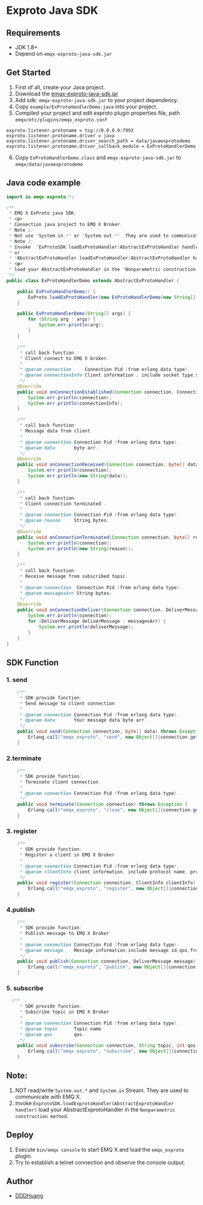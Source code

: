 # Exproto Java SDK



## Requirements

- JDK 1.8+
- Depend on `emqx-exproto-java-sdk.jar` 

## Get Started

1. First of all, create your Java project.
2. Download the [emqx-exproto-java-sdk.jar](https://github.com/emqx/emqx-exproto-java-sdk/blob/master/SDK/emqx-exproto-java-sdk-0.1.0.jar)  
3. Add sdk: `emqx-exproto-java-sdk.jar` to your project dependency.
4. Copy `example/ExProtoHandlerDemo.java` into your project.
5. Compiled your project and edit exproto plugin properties file, path ```emqx/etc/plugins/emqx_exproto.conf```  
```protperties
exproto.listener.protoname = tcp://0.0.0.0:7993
exproto.listener.protoname.driver = java
exproto.listener.protoname.driver_search_path = data/javaexprotodemo
exproto.listener.protoname.driver_callback_module = ExProtoHandlerDemo
```
6. Copy `ExProtoHandlerDemo.class` and `emqx-exproto-java-sdk.jar` to `emqx/data/javaexprotodemo`
## Java code example
```java
import io.emqx.exproto.*;

/**
 * EMQ X ExProto java SDK;
 * <p>
 * Connection java project to EMQ X Broker.
 * Note 1:
 * Not use "System.in.*" or "System.out.*"  They are used to communicate with EMQ X.
 * Note 2:
 * Invoke  "ExProtoSDK.loadExProtoHandler(AbstractExProtoHandler handler)"
 * or
 * "AbstractExProtoHandler.loadExProtoHandler(AbstractExProtoHandler handler)"
 * <p>
 * load your AbstractExProtoHandler in the "Nonparametric construction method".
 */
public class ExProtoHandlerDemo extends AbstractExProtoHandler {

    public ExProtoHandlerDemo() {
        ExProto.loadExProtoHandler(new ExProtoHandlerDemo(new String[]{"Don't use System.in.*", "Don't use System.out.*"}));
    }

    public ExProtoHandlerDemo(String[] args) {
        for (String arg : args) {
            System.err.println(arg);
        }
    }

    /**
     * call back function :
     * Client connect to EMQ X broker.
     *
     * @param connection     Connection Pid (from erlang data type).
     * @param connectionInfo Client information ; include socket type,socket name,peer name,peer cert.
     */
    @Override
    public void onConnectionEstablished(Connection connection, ConnectionInfo connectionInfo) {
        System.err.println(connection);
        System.err.println(connectionInfo);
    }

    /**
     * call back function:
     * Message data from client.
     *
     * @param connection Connection Pid (from erlang data type).
     * @param data       byte arr.
     */
    @Override
    public void onConnectionReceived(Connection connection, byte[] data) {
        System.err.println(connection);
        System.err.println(new String(data));
    }

    /**
     * call back function:
     * Client connection terminated .
     *
     * @param connection Connection Pid (from erlang data type).
     * @param reason     String bytes;
     */
    @Override
    public void onConnectionTerminated(Connection connection, byte[] reason) {
        System.err.println(connection);
        System.err.println(new String(reason));
    }

    /**
     * call back function:
     * Receive message from subscribed topic.
     *
     * @param connection  Connection Pid (from erlang data type).
     * @param messagesArr String bytes;
     */
    @Override
    public void onConnectionDeliver(Connection connection, DeliverMessage[] messagesArr) {
        System.err.println(connection);
        for (DeliverMessage deliverMessage : messagesArr) {
            System.err.println(deliverMessage);
        }
    }
}

```
## SDK Function
### 1. send
```java
    /**
     * SDK provide function:
     * Send message to client connection
     *
     * @param connection Connection Pid (from erlang data type).
     * @param data       Your message data byte arr.
     */
    public void send(Connection connection, byte[] data) throws Exception {
        Erlang.call("emqx_exproto", "send", new Object[]{connection.getPid(), new Binary(data)}, 5000);
    }
```
###  2.terminate
```java
    /**
     * SDK provide function:
     * Terminate client connection.
     *
     * @param connection Connection Pid (from erlang data type).
     */
    public void terminate(Connection connection) throws Exception {
        Erlang.call("emqx_exproto", "close", new Object[]{connection.getPid()}, 5000);
    }

```
###  3. register

```java
    /**
     * SDK provide function:
     * Register a client in EMQ X Broker.
     *
     * @param connection Connection Pid (from erlang data type).
     * @param clientInfo client information, include protocol name, protocol version ,client Id,username,mount point,keep alive time.
     */
    public void register(Connection connection, ClientInfo clientInfo) throws Exception {
        Erlang.call("emqx_exproto", "register", new Object[]{connection.getPid(), ClientInfo.toErlangDataType(clientInfo)}, 5000);
    }
```

### 4.publish
```java
    /**
     * SDK provide function:
     * Publish message to EMQ X Broker
     *
     * @param connection Connection Pid (from erlang data type).
     * @param message    Message information,include message id,qos,from,topic,payload,timestamp.
     */
    public void publish(Connection connection, DeliverMessage message) throws Exception {
        Erlang.call("emqx_exproto", "publish", new Object[]{connection.getPid(), DeliverMessage.toErlangDataType(message)}, 5000);
    }
```
### 5. subscribe
```java
  /**
     * SDK provide function:
     * Subscribe topic in EMQ X Broker
     *
     * @param connection Connection Pid (from erlang data type).
     * @param topic      Topic name.
     * @param qos        qos.
     */
    public void subscribe(Connection connection, String topic, int qos) throws Exception {
        Erlang.call("emqx_exproto", "subscribe", new Object[]{connection.getPid(), new Binary(topic), qos}, 5000);
    }
```
## Note: 
1. NOT read/write `System.out.*` and `System.in` Stream. They are used to communicate with EMQ X.
2. Invoke ``ExprotoSDK.loadExprotoHandler(AbstractExprotoHandler handler)`` load your AbstractExprotoHandler in the ``Nonparametric construction method``.  


## Deploy
1. Execute `bin/emqx console` to start EMQ X and load the `emqx_exproto` plugin.
2. Try to establish a telnet connection and observe the console output.


## Author

- [DDDHuang](https://github.com/DDDHuang)
